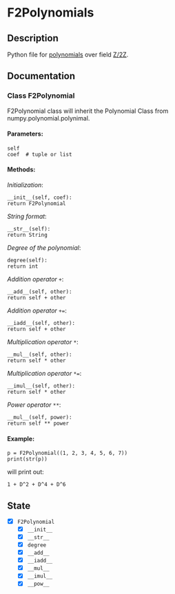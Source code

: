# F2Polynomials

## Description

Python file for [polynomials](https://numpy.org/devdocs/reference/routines.polynomials.polynomial.html) over field [Z/2Z](https://en.wikipedia.org/wiki/GF(2)).

## Documentation

### Class F2Polynomial

  F2Polynomial class will inherit the Polynomial Class from numpy.polynomial.polynimal.
  
  #### Parameters:
  ```
  self
  coef  # tuple or list
  ```
  
  #### Methods:
  
  _Initialization_:
  ```
  __init__(self, coef):
  return F2Polynomial
  ```
  
  _String format_:
  ```
  __str__(self):
  return String
  ```
  
  _Degree of the polynomial_:
  ```
  degree(self):
  return int
  ```
  
  _Addition operator_ `+`:
  ```
  __add__(self, other):
  return self + other
  ```
  
  _Addition operator_ `+=`:
  ```
  __iadd__(self, other):
  return self + other
  ```
  
  _Multiplication operator_ `*`:
  ```
  __mul__(self, other):
  return self * other
  ```
  
  _Multiplication operator_ `*=`:
  ```
  __imul__(self, other):
  return self * other
  ```
  
  _Power operator_ `**`:
  ```
  __mul__(self, power):
  return self ** power
  ```
  
  #### Example:
  
  ```
  p = F2Polynomial((1, 2, 3, 4, 5, 6, 7))
  print(str(p))
  ```
  
  will print out:
  
  `1 + D^2 + D^4 + D^6`


## State
- [x] `F2Polynomial`
  - [x] `__init__`
  - [x] `__str__`
  - [x] `degree`
  - [x] `__add__`
  - [x] `__iadd__`
  - [x] `__mul__`
  - [x] `__imul__`
  - [x] `__pow__`
